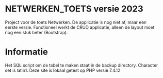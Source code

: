 # NETWERKEN_TOETS versie 2023
Project voor de toets Netwerken. De applicatie is nog niet af, maar een eerste versie. 
Functioneel werkt de CRUD applicatie, alleen de layout moet nog een stuk beter (Bootstrap).

# Informatie
Het SQL script om de tabel te maken staat in de backup directory. Character set is latin1.
Deze site is lokaal getest op PHP versie 7.4.12

